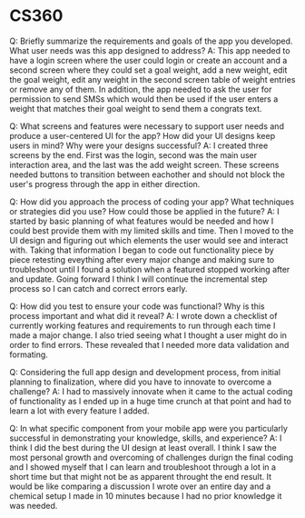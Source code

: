 # CS360

Q: Briefly summarize the requirements and goals of the app you developed. What user needs was this app designed to address?
A: This app needed to have a login screen where the user could login or create an account and a second screen where they could set a goal weight, add a new weight, edit the goal weight, edit any weight in the second screen table of weight entries or remove any of them. In addition, the app needed to ask the user for permission to send SMSs which would then be used if the user enters a weight that matches their goal weight to send them a congrats text.

Q: What screens and features were necessary to support user needs and produce a user-centered UI for the app? How did your UI designs keep users in mind? Why were your designs successful?
A: I created three screens by the end. First was the login, second was the main user interaction area, and the last was the add weight screen. These screens needed buttons to transition between eachother and should not block the user's progress through the app in either direction.

Q: How did you approach the process of coding your app? What techniques or strategies did you use? How could those be applied in the future?
A: I started by basic planning of what features would be needed and how I could best provide them with my limited skills and time. Then I moved to the UI design and figuring out which elements the user would see and interact with. Taking that information I began to code out functionality piece by piece retesting eveything after every major change and making sure to troubleshoot until I found a solution when a featured stopped working after and update. Going forward I think I will continue the incremental step process so I can catch and correct errors early.

Q: How did you test to ensure your code was functional? Why is this process important and what did it reveal?
A: I wrote down a checklist of currently working features and requirements to run through each time I made a major change. I also tried seeing what I thought a user might do in order to find errors. These revealed that I needed more data validation and formating.

Q: Considering the full app design and development process, from initial planning to finalization, where did you have to innovate to overcome a challenge?
A: I had to massively innovate when it came to the actual coding of functionality as I ended up in a huge time crunch at that point and had to learn a lot with every feature I added.

Q: In what specific component from your mobile app were you particularly successful in demonstrating your knowledge, skills, and experience?
A: I think I did the best during the UI design at least overall. I think I saw the most personal growth and overcoming of challenges durign the final coding and I showed myself that I can learn and troubleshoot through a lot in a short time but that might not be as apparent throught the end result. It would be like comparing a discussion I wrote over an entire day and a chemical setup I made in 10 minutes because I had no prior knowledge it was needed.

